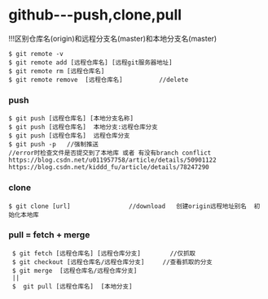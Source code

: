 #  github---push,clone,pull

!!!区别仓库名(origin)和远程分支名(master)和本地分支名(master)

``` 
$ git remote -v
$ git remote add [远程仓库名] [远程git服务器地址]
$ git remote rm [远程仓库名]
$ git remote remove  [远程仓库名]          //delete
```

### push

```
$ git push [远程仓库名] [本地分支名称]
$ git push [远程仓库名]  本地分支:远程仓库分支 
$ git push [远程仓库名]  远程仓库分支 
$ git push -p   //强制推送
//error时检查文件是否提交到了本地库 或者 有没有branch conflict
https://blog.csdn.net/u011957758/article/details/50901122
https://blog.csdn.net/kiddd_fu/article/details/78247290
```

### clone

```
$ git clone [url]                //download   创建origin远程地址别名  初始化本地库
```

### pull = fetch + merge

``` 
 $ git fetch [远程仓库名] [远程仓库分支]        //仅抓取
 $ git checkout [远程仓库名/远程仓库分支]     //查看抓取的分支
 $ git merge  [远程仓库名/远程仓库分支] 
 ||
 $  git pull [远程仓库名]  [本地分支]
```





